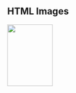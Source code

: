  
<!DOCTYPE html>
<html>
<body>

<h2>HTML Images</h2>


<img src="Baby_yoda_a6bdf3d_3875_450a_82c1_32762587d968.jpg" width="104" height="142">

</body>
</html>
